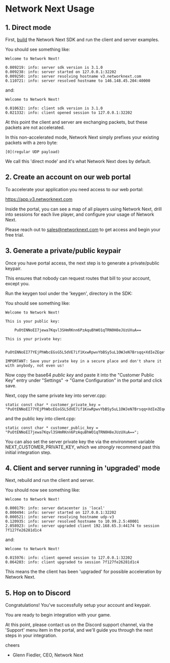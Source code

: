 # Network Next Usage

## 1. Direct mode

First, [build](https://github.com/networknext/sdk/blob/master/BUILDING.md) the Network Next SDK and run the client and server examples.

You should see something like:
```
Welcome to Network Next!

0.009219: info: server sdk version is 3.1.0
0.009238: info: server started on 127.0.0.1:32202
0.009250: info: server resolving hostname v3.networknext.com
0.110721: info: server resolved hostname to 146.148.45.204:40000
```

and:
```
Welcome to Network Next!

0.010632: info: client sdk version is 3.1.0
0.021332: info: client opened session to 127.0.0.1:32202
```

At this point the client and server are exchanging packets, but these packets are not accelerated.

In this non-accelerated mode, Network Next simply prefixes your existing packets with a zero byte:
```
[0](regular UDP payload)
```

We call this 'direct mode' and it's what Network Next does by default.

## 2. Create an account on our web portal

To accelerate your application you need access to our web portal: 

https://app.v3.networknext.com

Inside the portal, you can see a map of all players using Network Next, drill into sessions for each live player, and configure your usage of Network Next.

Please reach out to sales@networknext.com to get access and begin your free trial.

## 3. Generate a private/public keypair

Once you have portal access, the next step is to generate a private/public keypair.

This ensures that nobody can request routes that bill to your account, except you.

Run the keygen tool under the 'keygen', directory in the SDK:

You should see something like:
```
Welcome to Network Next!

This is your public key:

    PuOtENNoEI7jewa7Kqvl3SHmRKnn6PzAquBhWO1qTRN0H8eJUzUXuA==

This is your private key:

    PuOtENNoEI77YEjPhWbcEGsG5L5dVE7if1KxwRpwvYbBSy5uL1OWJeN7Brsqq+XdIeZEqefo/MCq4GFY7WpNE3Qfx4lTNRe4

IMPORTANT: Save your private key in a secure place and don't share it with anybody, not even us!
```

Now copy the base64 *public key* and paste it into the "Customer Public Key" entry under "Settings" -> "Game Configuration" in the portal and click save.

Next, copy the same private key into server.cpp:
```
static const char * customer_private_key = "PuOtENNoEI77YEjPhWbcEGsG5L5dVE7if1KxwRpwvYbBSy5uL1OWJeN7Brsqq+XdIeZEqefo/MCq4GFY7WpNE3Qfx4lTNRe4";
```

and the public key into client.cpp:
```
static const char * customer_public_key = "PuOtENNoEI7jewa7Kqvl3SHmRKnn6PzAquBhWO1qTRN0H8eJUzUXuA==";
```

You can also set the server private key the via the environment variable NEXT_CUSTOMER_PRIVATE_KEY, which we _strongly_ recommend past this initial integration step.

## 4. Client and server running in 'upgraded' mode

Next, rebuild and run the client and server.

You should now see something like:
```
Welcome to Network Next!

0.000179: info: server datacenter is 'local'
0.000494: info: server started on 127.0.0.1:32202
0.000521: info: server resolving hostname udp-v3
0.120935: info: server resolved hostname to 10.99.2.5:40001
2.058923: info: server upgraded client 192.168.65.3:44174 to session 7f127fe26281d1c4
```
and:
```
Welcome to Network Next!

0.015976: info: client opened session to 127.0.0.1:32202
0.064203: info: client upgraded to session 7f127fe26281d1c4
```

This means the the client has been 'upgraded' for possible acceleration by Network Next.

## 5. Hop on to Discord

Congratulations! You've successfully setup your account and keypair.  

You are ready to begin integration with your game.

At this point, please contact us on the Discord support channel, via the 'Support' menu item in the portal, and we'll guide you through the next steps in your integration.

cheers

- Glenn Fiedler, CEO, Network Next
